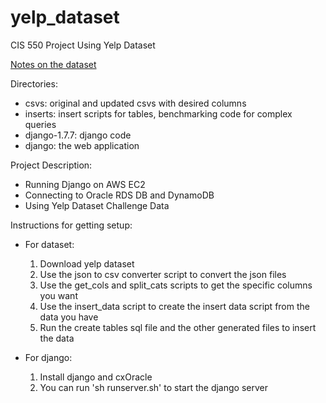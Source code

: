 # yelp_dataset
CIS 550 Project Using Yelp Dataset

[Notes on the dataset](https://github.com/Yelp/dataset-examples)

Directories:
- csvs: original and updated csvs with desired columns
- inserts: insert scripts for tables, benchmarking code for complex queries
- django-1.7.7: django code
- django: the web application

Project Description:
- Running Django on AWS EC2
- Connecting to Oracle RDS DB and DynamoDB
- Using Yelp Dataset Challenge Data

Instructions for getting setup:
- For dataset:
  1. Download yelp dataset
  2. Use the json to csv converter script to convert the json files
  3. Use the get_cols and split_cats scripts to get the specific columns you want
  4. Use the insert_data script to create the insert data script from the data you have
  5. Run the create tables sql file and the other generated files to insert the data

- For django:
  1. Install django and cxOracle
  2. You can run 'sh runserver.sh' to start the django server
